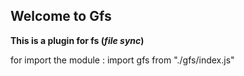 ## Welcome to Gfs

__This is a plugin for fs (*file sync*)__

for import the module :
import gfs from "./gfs/index.js"`
`
